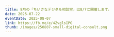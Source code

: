 ```yaml
---
title: 8月の「ちいさなデジタル相談室」は8/7に開催します。
date: 2025-07-22
eventDate: 2025-08-07
link: https://fb.me/e/4ZvglsIPG
thumb: /images/250807-small-digital-consult.png
---
```

